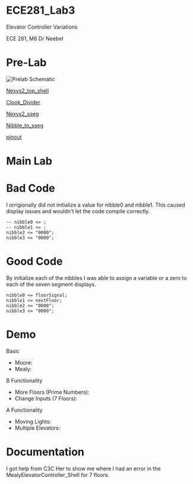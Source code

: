 ECE281_Lab3
===========

Elevator Controller Variations

ECE 281, M6 Dr Neebel

Pre-Lab
===========

![Prelab Schematic](https://github.com/KyleJonas/ECE281_Lab3/blob/master/Prelab_Schematic.PNG?raw=true "Image")

[Nexys2_top_shell](https://github.com/KyleJonas/ECE281_Lab3/blob/master/Nexys2_top_shell.vhd)

[Clook_Divider](https://github.com/KyleJonas/ECE281_Lab3/blob/master/Clock_Divider.vhd)

[Nexys2_sseg](https://github.com/KyleJonas/ECE281_Lab3/blob/master/nexys2_sseg.vhd)

[Nibble_to_sseg](https://github.com/KyleJonas/ECE281_Lab3/blob/master/nibble_to_sseg.vhd)

[pinout](https://github.com/KyleJonas/ECE281_CE3/blob/master/MooreElevatorController_Shell.vhd)


Main Lab
===========

Bad Code
===========
I orrigionally did not initialize a value for nibble0 and nibble1. This caused display issues and wouldn't let the code compile correctly. 
```
-- nibble0 <= ;
-- nibble1 <= ;
nibble2 <= "0000";
nibble3 <= "0000";
```

Good Code
===========
By initialize each of the nibbles I was able to assign a variable or a zero to each of the seven segment displays.
```
nibble0 <= floorSignal;
nibble1 <= nextFloor;
nibble2 <= "0000";
nibble3 <= "0000";
```

Demo
===========
Basic
* Moore:
* Mealy:

B Functionality
* More Floors (Prime Numbers):
* Change Inputs (7 Floors):

A Functionality
* Moving Lights:
* Multiple Elevators:


Documentation
===========

I got help from C3C Her to show me where I had an error in the MealyElevatorController_Shell for 7 floors.


